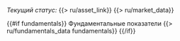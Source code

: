 *Текущий статус:* {{> ru/asset_link}}
{{> ru/market_data}}

{{#if fundamentals}}
Фундаментальные показатели
{{> ru/fundamentals_data fundamentals}}
{{/if}}
